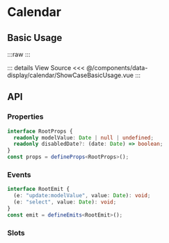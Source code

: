 <script setup lang="ts">
import ShowCaseBasicUsage from './ShowCaseBasicUsage.vue'
</script>

# Calendar

## Basic Usage

:::raw
<ShowCaseBasicUsage />
:::

::: details View Source
<<< @/components/data-display/calendar/ShowCaseBasicUsage.vue
:::

## API

### Properties

```ts
interface RootProps {
  readonly modelValue: Date | null | undefined;
  readonly disabledDate?: (date: Date) => boolean;
}
const props = defineProps<RootProps>();
```

### Events

```ts
interface RootEmit {
  (e: "update:modelValue", value: Date): void;
  (e: "select", value: Date): void;
}
const emit = defineEmits<RootEmit>();
```

### Slots

